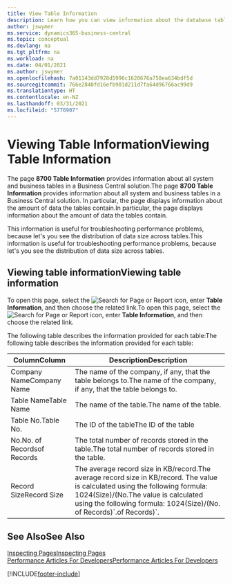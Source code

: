 ```yaml
---
title: View Table Information
description: Learn how you can view information about the database tables right from the client interface in Business Central.
author: jswymer
ms.service: dynamics365-business-central
ms.topic: conceptual
ms.devlang: na
ms.tgt_pltfrm: na
ms.workload: na
ms.date: 04/01/2021
ms.author: jswymer
ms.openlocfilehash: 7a01143dd7928d5996c1620676a758ea634bdf5d
ms.sourcegitcommit: 766e2840fd16efb901d211d7fa64d96766ac99d9
ms.translationtype: HT
ms.contentlocale: en-NZ
ms.lasthandoff: 03/31/2021
ms.locfileid: "5776907"
---
```

# <a name="viewing-table-information"></a><span data-ttu-id="07e57-103">Viewing Table Information</span><span class="sxs-lookup"><span data-stu-id="07e57-103">Viewing Table Information</span></span>

<span data-ttu-id="07e57-104">The page **8700 Table Information** provides information about all system and business tables in a Business Central solution.</span><span class="sxs-lookup"><span data-stu-id="07e57-104">The page **8700 Table Information** provides information about all system and business tables in a Business Central solution.</span></span> <span data-ttu-id="07e57-105">In particular, the page displays information about the amount of data the tables contain.</span><span class="sxs-lookup"><span data-stu-id="07e57-105">In particular, the page displays information about the amount of data the tables contain.</span></span>

<span data-ttu-id="07e57-106">This information is useful for troubleshooting performance problems, because let's you see the distribution of data size across tables.</span><span class="sxs-lookup"><span data-stu-id="07e57-106">This information is useful for troubleshooting performance problems, because let's you see the distribution of data size across tables.</span></span>

## <a name="viewing-table-information"></a><span data-ttu-id="07e57-107">Viewing table information</span><span class="sxs-lookup"><span data-stu-id="07e57-107">Viewing table information</span></span>

<span data-ttu-id="07e57-108">To open this page, select the ![Search for Page or Report](media/ui-search/search_small.png "Search for Page or Report icon") icon, enter **Table Information**, and then choose the related link.</span><span class="sxs-lookup"><span data-stu-id="07e57-108">To open this page, select the ![Search for Page or Report](media/ui-search/search_small.png "Search for Page or Report icon") icon, enter **Table Information**, and then choose the related link.</span></span>

<span data-ttu-id="07e57-109">The following table describes the information provided for each table:</span><span class="sxs-lookup"><span data-stu-id="07e57-109">The following table describes the information provided for each table:</span></span>

|<span data-ttu-id="07e57-110">Column</span><span class="sxs-lookup"><span data-stu-id="07e57-110">Column</span></span>|<span data-ttu-id="07e57-111">Description</span><span class="sxs-lookup"><span data-stu-id="07e57-111">Description</span></span>|
|------|-----------|
|<span data-ttu-id="07e57-112">Company Name</span><span class="sxs-lookup"><span data-stu-id="07e57-112">Company Name</span></span>|<span data-ttu-id="07e57-113">The name of the company, if any, that the table belongs to.</span><span class="sxs-lookup"><span data-stu-id="07e57-113">The name of the company, if any, that the table belongs to.</span></span>|
|<span data-ttu-id="07e57-114">Table Name</span><span class="sxs-lookup"><span data-stu-id="07e57-114">Table Name</span></span>|<span data-ttu-id="07e57-115">The name of the table.</span><span class="sxs-lookup"><span data-stu-id="07e57-115">The name of the table.</span></span>|
|<span data-ttu-id="07e57-116">Table No.</span><span class="sxs-lookup"><span data-stu-id="07e57-116">Table No.</span></span>|<span data-ttu-id="07e57-117">The ID of the table</span><span class="sxs-lookup"><span data-stu-id="07e57-117">The ID of the table</span></span>|
|<span data-ttu-id="07e57-118">No.</span><span class="sxs-lookup"><span data-stu-id="07e57-118">No.</span></span> <span data-ttu-id="07e57-119">of Records</span><span class="sxs-lookup"><span data-stu-id="07e57-119">of Records</span></span>|<span data-ttu-id="07e57-120">The total number of records stored in the table.</span><span class="sxs-lookup"><span data-stu-id="07e57-120">The total number of records stored in the table.</span></span>|
|<span data-ttu-id="07e57-121">Record Size</span><span class="sxs-lookup"><span data-stu-id="07e57-121">Record Size</span></span>|<span data-ttu-id="07e57-122">The average record size in KB/record.</span><span class="sxs-lookup"><span data-stu-id="07e57-122">The average record size in KB/record.</span></span> <span data-ttu-id="07e57-123">The value is calculated using the following formula: 1024(Size)/(No.</span><span class="sxs-lookup"><span data-stu-id="07e57-123">The value is calculated using the following formula: 1024(Size)/(No.</span></span> <span data-ttu-id="07e57-124">of Records)\`.</span><span class="sxs-lookup"><span data-stu-id="07e57-124">of Records)\`.</span></span> |

## <a name="see-also"></a><span data-ttu-id="07e57-125">See Also</span><span class="sxs-lookup"><span data-stu-id="07e57-125">See Also</span></span>

[<span data-ttu-id="07e57-126">Inspecting Pages</span><span class="sxs-lookup"><span data-stu-id="07e57-126">Inspecting Pages</span></span>](across-inspect-page.md)  
[<span data-ttu-id="07e57-127">Performance Articles For Developers</span><span class="sxs-lookup"><span data-stu-id="07e57-127">Performance Articles For Developers</span></span>](/dynamics365/business-central/dev-itpro/performance/performance-developer)  


[!INCLUDE[footer-include](includes/footer-banner.md)]